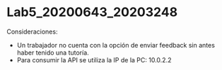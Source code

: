 # Lab5_20200643_20203248

Consideraciones:
- Un trabajador no cuenta con la opción de enviar feedback sin antes haber tenido una tutoría.
- Para consumir la API se utiliza la IP de la PC: 10.0.2.2
